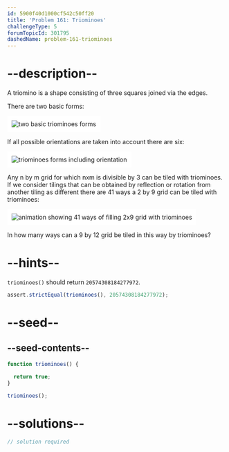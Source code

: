 ```yaml
---
id: 5900f40d1000cf542c50ff20
title: 'Problem 161: Triominoes'
challengeType: 5
forumTopicId: 301795
dashedName: problem-161-triominoes
---
```


# --description--

A triomino is a shape consisting of three squares joined via the edges.

There are two basic forms:

<img class="img-responsive center-block" alt="two basic triominoes forms" src="https://cdn.freecodecamp.org/curriculum/project-euler/triominoes-1.gif" style="background-color: white; padding: 10px;">

If all possible orientations are taken into account there are six:

<img class="img-responsive center-block" alt="triominoes forms including orientation" src="https://cdn.freecodecamp.org/curriculum/project-euler/triominoes-2.gif" style="background-color: white; padding: 10px;">

Any n by m grid for which nxm is divisible by 3 can be tiled with triominoes. If we consider tilings that can be obtained by reflection or rotation from another tiling as different there are 41 ways a 2 by 9 grid can be tiled with triominoes:

<img class="img-responsive center-block" alt="animation showing 41 ways of filling 2x9 grid with triominoes" src="https://cdn.freecodecamp.org/curriculum/project-euler/triominoes-3.gif" style="background-color: white; padding: 10px;">

In how many ways can a 9 by 12 grid be tiled in this way by triominoes?

# --hints--

`triominoes()` should return `20574308184277972`.

```js
assert.strictEqual(triominoes(), 20574308184277972);
```

# --seed--

## --seed-contents--

```js
function triominoes() {

  return true;
}

triominoes();
```

# --solutions--

```js
// solution required
```
